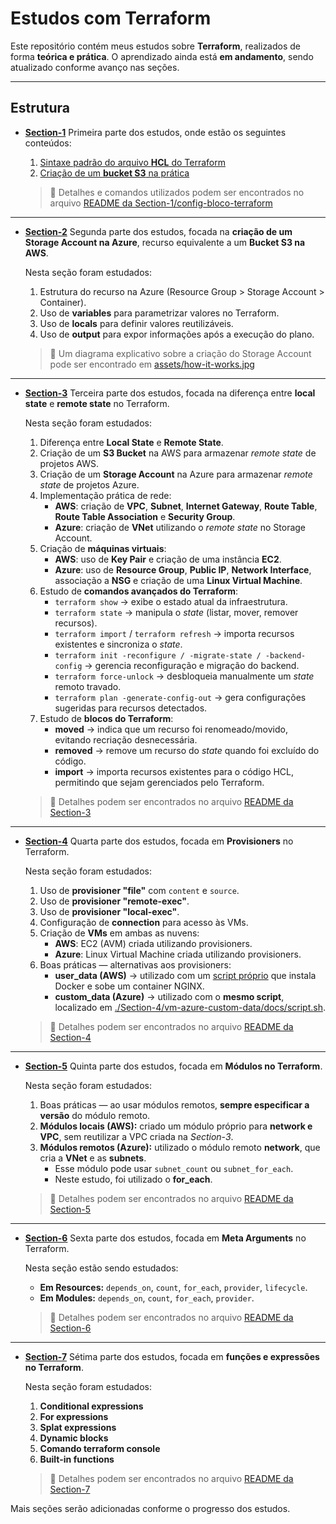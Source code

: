 # Estudos com Terraform

Este repositório contém meus estudos sobre **Terraform**, realizados de forma **teórica e prática**.
O aprendizado ainda está **em andamento**, sendo atualizado conforme avanço nas seções.

---

## Estrutura

- **[Section-1](./Section-1)**
  Primeira parte dos estudos, onde estão os seguintes conteúdos:
  1. [Sintaxe padrão do arquivo **HCL** do Terraform](./Section-1/sintaxe-terraform)
  2. [Criação de um **bucket S3** na prática](./Section-1/config-bloco-terraform)

  > 📌 Detalhes e comandos utilizados podem ser encontrados no arquivo
  > [README da Section-1/config-bloco-terraform](./Section-1/config-bloco-terraform/README.md)

---

- **[Section-2](./Section-2)**
  Segunda parte dos estudos, focada na **criação de um Storage Account na Azure**, recurso equivalente a um **Bucket S3 na AWS**.

  Nesta seção foram estudados:
  1. Estrutura do recurso na Azure (Resource Group > Storage Account > Container).
  2. Uso de **variables** para parametrizar valores no Terraform.
  3. Uso de **locals** para definir valores reutilizáveis.
  4. Uso de **output** para expor informações após a execução do plano.

  > 📌 Um diagrama explicativo sobre a criação do Storage Account pode ser encontrado em
  > [assets/how-it-works.jpg](./Section-2/assets/how-it-works.jpg)

---

- **[Section-3](./Section-3)**
  Terceira parte dos estudos, focada na diferença entre **local state** e **remote state** no Terraform.

  Nesta seção foram estudados:
  1. Diferença entre **Local State** e **Remote State**.
  2. Criação de um **S3 Bucket** na AWS para armazenar *remote state* de projetos AWS.
  3. Criação de um **Storage Account** na Azure para armazenar *remote state* de projetos Azure.
  4. Implementação prática de rede:
     - **AWS**: criação de **VPC**, **Subnet**, **Internet Gateway**, **Route Table**, **Route Table Association** e **Security Group**.
     - **Azure**: criação de **VNet** utilizando o *remote state* no Storage Account.
  5. Criação de **máquinas virtuais**:
     - **AWS**: uso de **Key Pair** e criação de uma instância **EC2**.
     - **Azure**: uso de **Resource Group**, **Public IP**, **Network Interface**, associação a **NSG** e criação de uma **Linux Virtual Machine**.
  6. Estudo de **comandos avançados do Terraform**:
     - `terraform show` → exibe o estado atual da infraestrutura.
     - `terraform state` → manipula o *state* (listar, mover, remover recursos).
     - `terraform import` / `terraform refresh` → importa recursos existentes e sincroniza o *state*.
     - `terraform init -reconfigure / -migrate-state / -backend-config` → gerencia reconfiguração e migração do backend.
     - `terraform force-unlock` → desbloqueia manualmente um *state* remoto travado.
     - `terraform plan -generate-config-out` → gera configurações sugeridas para recursos detectados.
  7. Estudo de **blocos do Terraform**:
     - **moved** → indica que um recurso foi renomeado/movido, evitando recriação desnecessária.
     - **removed** → remove um recurso do *state* quando foi excluído do código.
     - **import** → importa recursos existentes para o código HCL, permitindo que sejam gerenciados pelo Terraform.

  > 📌 Detalhes podem ser encontrados no arquivo
  > [README da Section-3](./Section-3/README.md)

---

- **[Section-4](./Section-4)**
  Quarta parte dos estudos, focada em **Provisioners** no Terraform.

  Nesta seção foram estudados:
  1. Uso de **provisioner "file"** com `content` e `source`.
  2. Uso de **provisioner "remote-exec"**.
  3. Uso de **provisioner "local-exec"**.
  4. Configuração de **connection** para acesso às VMs.
  5. Criação de **VMs** em ambas as nuvens:
     - **AWS**: EC2 (AVM) criada utilizando provisioners.
     - **Azure**: Linux Virtual Machine criada utilizando provisioners.
  6. Boas práticas — alternativas aos provisioners:
     - **user_data (AWS)** → utilizado com um [script próprio](./Section-4/vm-aws-user-data/docs/script.sh) que instala Docker e sobe um container NGINX.
     - **custom_data (Azure)** → utilizado com o **mesmo script**, localizado em [./Section-4/vm-azure-custom-data/docs/script.sh](./Section-4/vm-azure-custom-data/docs/script.sh).

  > 📌 Detalhes podem ser encontrados no arquivo
  > [README da Section-4](./Section-4/README.md)

---

- **[Section-5](./Section-5)**
  Quinta parte dos estudos, focada em **Módulos no Terraform**.

  Nesta seção foram estudados:
  1. Boas práticas — ao usar módulos remotos, **sempre especificar a versão** do módulo remoto.
  2. **Módulos locais (AWS):** criado um módulo próprio para **network e VPC**, sem reutilizar a VPC criada na *Section-3*.
  3. **Módulos remotos (Azure):** utilizado o módulo remoto **network**, que cria a **VNet** e as **subnets**.
     - Esse módulo pode usar `subnet_count` ou `subnet_for_each`.
     - Neste estudo, foi utilizado o **for_each**.

  > 📌 Detalhes podem ser encontrados no arquivo
  > [README da Section-5](./Section-5/README.md)

---

- **[Section-6](./Section-6)**
  Sexta parte dos estudos, focada em **Meta Arguments** no Terraform.

  Nesta seção estão sendo estudados:
  - **Em Resources:** `depends_on`, `count`, `for_each`, `provider`, `lifecycle`.
  - **Em Modules:** `depends_on`, `count`, `for_each`, `provider`.

  > 📌 Detalhes podem ser encontrados no arquivo
  > [README da Section-6](./Section-6/README.md)

---

- **[Section-7](./Section-7)**
  Sétima parte dos estudos, focada em **funções e expressões no Terraform**.

  Nesta seção foram estudados:
  1. **Conditional expressions**
  2. **For expressions**
  3. **Splat expressions**
  4. **Dynamic blocks**
  5. **Comando terraform console**
  6. **Built-in functions**

  > 📌 Detalhes podem ser encontrados no arquivo
  > [README da Section-7](./Section-7/README.md)

Mais seções serão adicionadas conforme o progresso dos estudos.
